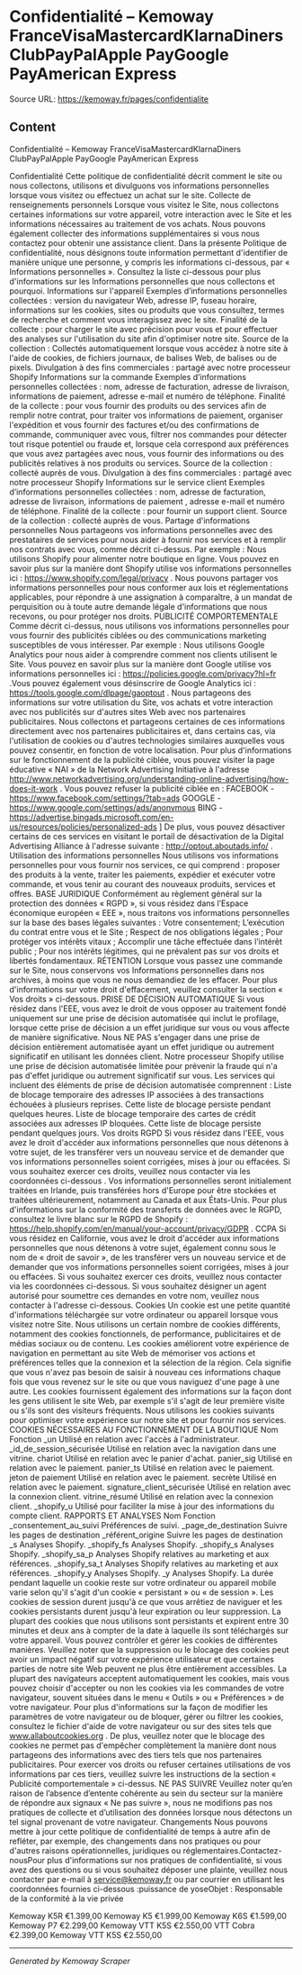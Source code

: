 # Confidentialité – Kemoway FranceVisaMastercardKlarnaDiners ClubPayPalApple PayGoogle PayAmerican Express

Source URL: https://kemoway.fr/pages/confidentialite

## Content

Confidentialité – Kemoway FranceVisaMastercardKlarnaDiners ClubPayPalApple PayGoogle PayAmerican Express

Confidentialité Cette politique de confidentialité décrit comment le site ou nous collectons, utilisons et divulguons vos informations personnelles lorsque vous visitez ou effectuez un achat sur le site. Collecte de renseignements personnels Lorsque vous visitez le Site, nous collectons certaines informations sur votre appareil, votre interaction avec le Site et les informations nécessaires au traitement de vos achats. Nous pouvons également collecter des informations supplémentaires si vous nous contactez pour obtenir une assistance client. Dans la présente Politique de confidentialité, nous désignons toute information permettant d'identifier de manière unique une personne, y compris les informations ci-dessous, par « Informations personnelles ». Consultez la liste ci-dessous pour plus d'informations sur les Informations personnelles que nous collectons et pourquoi. Informations sur l'appareil Exemples d’informations personnelles collectées : version du navigateur Web, adresse IP, fuseau horaire, informations sur les cookies, sites ou produits que vous consultez, termes de recherche et comment vous interagissez avec le site. Finalité de la collecte : pour charger le site avec précision pour vous et pour effectuer des analyses sur l'utilisation du site afin d'optimiser notre site. Source de la collection : Collectés automatiquement lorsque vous accédez à notre site à l'aide de cookies, de fichiers journaux, de balises Web, de balises ou de pixels. Divulgation à des fins commerciales : partagé avec notre processeur Shopify Informations sur la commande Exemples d’informations personnelles collectées : nom, adresse de facturation, adresse de livraison, informations de paiement, adresse e-mail et numéro de téléphone. Finalité de la collecte : pour vous fournir des produits ou des services afin de remplir notre contrat, pour traiter vos informations de paiement, organiser l'expédition et vous fournir des factures et/ou des confirmations de commande, communiquer avec vous, filtrer nos commandes pour détecter tout risque potentiel ou fraude et, lorsque cela correspond aux préférences que vous avez partagées avec nous, vous fournir des informations ou des publicités relatives à nos produits ou services. Source de la collection : collecté auprès de vous. Divulgation à des fins commerciales : partagé avec notre processeur Shopify Informations sur le service client Exemples d’informations personnelles collectées : nom, adresse de facturation, adresse de livraison, informations de paiement , adresse e-mail et numéro de téléphone. Finalité de la collecte : pour fournir un support client. Source de la collection : collecté auprès de vous. Partage d'informations personnelles Nous partageons vos informations personnelles avec des prestataires de services pour nous aider à fournir nos services et à remplir nos contrats avec vous, comme décrit ci-dessus. Par exemple : Nous utilisons Shopify pour alimenter notre boutique en ligne. Vous pouvez en savoir plus sur la manière dont Shopify utilise vos informations personnelles ici : https://www.shopify.com/legal/privacy . Nous pouvons partager vos informations personnelles pour nous conformer aux lois et réglementations applicables, pour répondre à une assignation à comparaître, à un mandat de perquisition ou à toute autre demande légale d'informations que nous recevons, ou pour protéger nos droits. PUBLICITÉ COMPORTEMENTALE Comme décrit ci-dessus, nous utilisons vos informations personnelles pour vous fournir des publicités ciblées ou des communications marketing susceptibles de vous intéresser. Par exemple : Nous utilisons Google Analytics pour nous aider à comprendre comment nos clients utilisent le Site. Vous pouvez en savoir plus sur la manière dont Google utilise vos informations personnelles ici : https://policies.google.com/privacy?hl=fr .Vous pouvez également vous désinscrire de Google Analytics ici : https://tools.google.com/dlpage/gaoptout . Nous partageons des informations sur votre utilisation du Site, vos achats et votre interaction avec nos publicités sur d'autres sites Web avec nos partenaires publicitaires. Nous collectons et partageons certaines de ces informations directement avec nos partenaires publicitaires et, dans certains cas, via l'utilisation de cookies ou d'autres technologies similaires auxquelles vous pouvez consentir, en fonction de votre localisation. Pour plus d'informations sur le fonctionnement de la publicité ciblée, vous pouvez visiter la page éducative « NAI » de la Network Advertising Initiative à l'adresse http://www.networkadvertising.org/understanding-online-advertising/how-does-it-work . Vous pouvez refuser la publicité ciblée en : FACEBOOK - https://www.facebook.com/settings/?tab=ads GOOGLE - https://www.google.com/settings/ads/anonymous BING - https://advertise.bingads.microsoft.com/en-us/resources/policies/personalized-ads ] De plus, vous pouvez désactiver certains de ces services en visitant le portail de désactivation de la Digital Advertising Alliance à l'adresse suivante : http://optout.aboutads.info/ . Utilisation des informations personnelles Nous utilisons vos informations personnelles pour vous fournir nos services, ce qui comprend : proposer des produits à la vente, traiter les paiements, expédier et exécuter votre commande, et vous tenir au courant des nouveaux produits, services et offres. BASE JURIDIQUE Conformément au règlement général sur la protection des données « RGPD », si vous résidez dans l’Espace économique européen « EEE », nous traitons vos informations personnelles sur la base des bases légales suivantes : Votre consentement; L’exécution du contrat entre vous et le Site ; Respect de nos obligations légales ; Pour protéger vos intérêts vitaux ; Accomplir une tâche effectuée dans l’intérêt public ; Pour nos intérêts légitimes, qui ne prévalent pas sur vos droits et libertés fondamentaux. RÉTENTION Lorsque vous passez une commande sur le Site, nous conservons vos Informations personnelles dans nos archives, à moins que vous ne nous demandiez de les effacer. Pour plus d'informations sur votre droit d'effacement, veuillez consulter la section « Vos droits » ci-dessous. PRISE DE DÉCISION AUTOMATIQUE Si vous résidez dans l'EEE, vous avez le droit de vous opposer au traitement fondé uniquement sur une prise de décision automatisée qui inclut le profilage, lorsque cette prise de décision a un effet juridique sur vous ou vous affecte de manière significative. Nous NE PAS s'engager dans une prise de décision entièrement automatisée ayant un effet juridique ou autrement significatif en utilisant les données client. Notre processeur Shopify utilise une prise de décision automatisée limitée pour prévenir la fraude qui n'a pas d'effet juridique ou autrement significatif sur vous. Les services qui incluent des éléments de prise de décision automatisée comprennent : Liste de blocage temporaire des adresses IP associées à des transactions échouées à plusieurs reprises. Cette liste de blocage persiste pendant quelques heures. Liste de blocage temporaire des cartes de crédit associées aux adresses IP bloquées. Cette liste de blocage persiste pendant quelques jours. Vos droits RGPD Si vous résidez dans l'EEE, vous avez le droit d'accéder aux informations personnelles que nous détenons à votre sujet, de les transférer vers un nouveau service et de demander que vos informations personnelles soient corrigées, mises à jour ou effacées. Si vous souhaitez exercer ces droits, veuillez nous contacter via les coordonnées ci-dessous . Vos informations personnelles seront initialement traitées en Irlande, puis transférées hors d'Europe pour être stockées et traitées ultérieurement, notamment au Canada et aux États-Unis. Pour plus d'informations sur la conformité des transferts de données avec le RGPD, consultez le livre blanc sur le RGPD de Shopify : https://help.shopify.com/en/manual/your-account/privacy/GDPR . CCPA Si vous résidez en Californie, vous avez le droit d'accéder aux informations personnelles que nous détenons à votre sujet, également connu sous le nom de « droit de savoir », de les transférer vers un nouveau service et de demander que vos informations personnelles soient corrigées, mises à jour ou effacées. Si vous souhaitez exercer ces droits, veuillez nous contacter via les coordonnées ci-dessous. Si vous souhaitez désigner un agent autorisé pour soumettre ces demandes en votre nom, veuillez nous contacter à l'adresse ci-dessous. Cookies Un cookie est une petite quantité d'informations téléchargée sur votre ordinateur ou appareil lorsque vous visitez notre Site. Nous utilisons un certain nombre de cookies différents, notamment des cookies fonctionnels, de performance, publicitaires et de médias sociaux ou de contenu. Les cookies améliorent votre expérience de navigation en permettant au site Web de mémoriser vos actions et préférences telles que la connexion et la sélection de la région. Cela signifie que vous n'avez pas besoin de saisir à nouveau ces informations chaque fois que vous revenez sur le site ou que vous naviguez d'une page à une autre. Les cookies fournissent également des informations sur la façon dont les gens utilisent le site Web, par exemple s'il s'agit de leur première visite ou s'ils sont des visiteurs fréquents. Nous utilisons les cookies suivants pour optimiser votre expérience sur notre site et pour fournir nos services. COOKIES NÉCESSAIRES AU FONCTIONNEMENT DE LA BOUTIQUE Nom Fonction _un Utilisé en relation avec l'accès à l'administrateur. _id_de_session_sécurisée Utilisé en relation avec la navigation dans une vitrine. chariot Utilisé en relation avec le panier d'achat. panier_sig Utilisé en relation avec le paiement. panier_ts Utilisé en relation avec le paiement. jeton de paiement Utilisé en relation avec le paiement. secrète Utilisé en relation avec le paiement. signature_client_sécurisée Utilisé en relation avec la connexion client. vitrine_résumé Utilisé en relation avec la connexion client. _shopify_u Utilisé pour faciliter la mise à jour des informations du compte client. RAPPORTS ET ANALYSES Nom Fonction _consentement_au_suivi Préférences de suivi. _page_de_destination Suivre les pages de destination _référent_origine Suivre les pages de destination _s Analyses Shopify. _shopify_fs Analyses Shopify. _shopify_s Analyses Shopify. _shopify_sa_p Analyses Shopify relatives au marketing et aux références. _shopify_sa_t Analyses Shopify relatives au marketing et aux références. _shopify_y Analyses Shopify. _y Analyses Shopify. La durée pendant laquelle un cookie reste sur votre ordinateur ou appareil mobile varie selon qu'il s'agit d'un cookie « persistant » ou « de session ». Les cookies de session durent jusqu'à ce que vous arrêtiez de naviguer et les cookies persistants durent jusqu'à leur expiration ou leur suppression. La plupart des cookies que nous utilisons sont persistants et expirent entre 30 minutes et deux ans à compter de la date à laquelle ils sont téléchargés sur votre appareil. Vous pouvez contrôler et gérer les cookies de différentes manières. Veuillez noter que la suppression ou le blocage des cookies peut avoir un impact négatif sur votre expérience utilisateur et que certaines parties de notre site Web peuvent ne plus être entièrement accessibles. La plupart des navigateurs acceptent automatiquement les cookies, mais vous pouvez choisir d'accepter ou non les cookies via les commandes de votre navigateur, souvent situées dans le menu « Outils » ou « Préférences » de votre navigateur. Pour plus d'informations sur la façon de modifier les paramètres de votre navigateur ou de bloquer, gérer ou filtrer les cookies, consultez le fichier d'aide de votre navigateur ou sur des sites tels que www.allaboutcookies.org . De plus, veuillez noter que le blocage des cookies ne permet pas d'empêcher complètement la manière dont nous partageons des informations avec des tiers tels que nos partenaires publicitaires. Pour exercer vos droits ou refuser certaines utilisations de vos informations par ces tiers, veuillez suivre les instructions de la section « Publicité comportementale » ci-dessus. NE PAS SUIVRE Veuillez noter qu’en raison de l’absence d’entente cohérente au sein du secteur sur la manière de répondre aux signaux « Ne pas suivre », nous ne modifions pas nos pratiques de collecte et d’utilisation des données lorsque nous détectons un tel signal provenant de votre navigateur. Changements Nous pouvons mettre à jour cette politique de confidentialité de temps à autre afin de refléter, par exemple, des changements dans nos pratiques ou pour d'autres raisons opérationnelles, juridiques ou réglementaires.Contactez-nousPour plus d'informations sur nos pratiques de confidentialité, si vous avez des questions ou si vous souhaitez déposer une plainte, veuillez nous contacter par e-mail à service@kemoway.fr ou par courrier en utilisant les coordonnées fournies ci-dessous :puissance de yoseObjet : Responsable de la conformité à la vie privée

Kemoway K5R €1.399,00 Kemoway K5 €1.999,00 Kemoway K6S €1.599,00 Kemoway P7 €2.299,00 Kemoway VTT K5S €2.550,00 VTT Cobra €2.399,00 Kemoway VTT K5S €2.550,00

---
*Generated by Kemoway Scraper*

